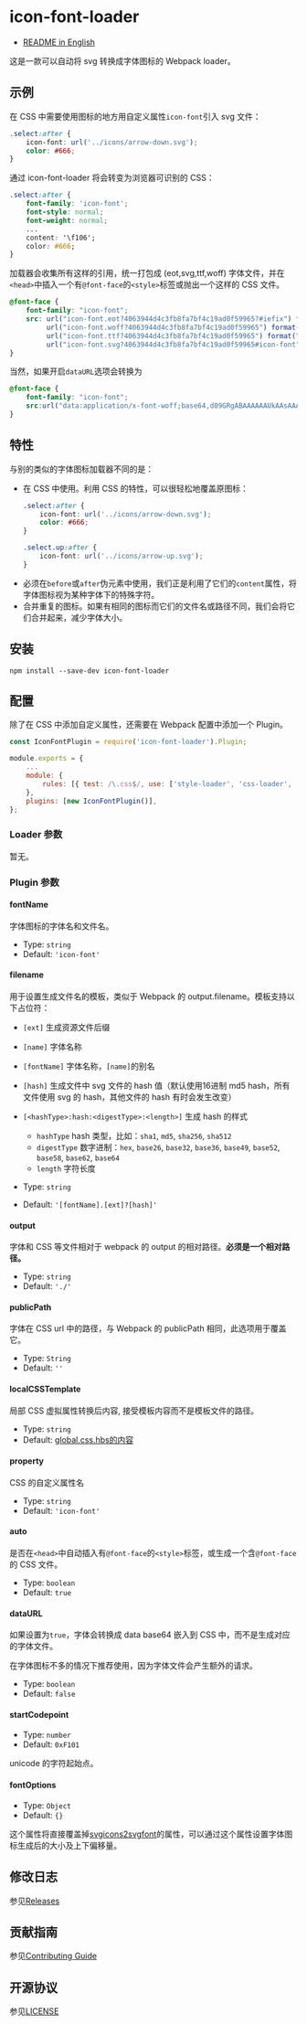 # icon-font-loader

- [README in English](README.md)

这是一款可以自动将 svg 转换成字体图标的 Webpack loader。

## 示例

在 CSS 中需要使用图标的地方用自定义属性`icon-font`引入 svg 文件：

``` css
.select:after {
    icon-font: url('../icons/arrow-down.svg');
    color: #666;
}
```

通过 icon-font-loader 将会转变为浏览器可识别的 CSS：

``` css
.select:after {
    font-family: 'icon-font';
    font-style: normal;
    font-weight: normal;
    ...
    content: '\f106';
    color: #666;
}
```

加载器会收集所有这样的引用，统一打包成 (eot,svg,ttf,woff) 字体文件，并在`<head>`中插入一个有`@font-face`的`<style>`标签或抛出一个这样的 CSS 文件。

``` css
@font-face {
    font-family: "icon-font";
    src: url("icon-font.eot?4063944d4c3fb8fa7bf4c19ad0f59965?#iefix") format("embedded-opentype"),
         url("icon-font.woff?4063944d4c3fb8fa7bf4c19ad0f59965") format("woff"),
         url("icon-font.ttf?4063944d4c3fb8fa7bf4c19ad0f59965") format("truetype"),
         url("icon-font.svg?4063944d4c3fb8fa7bf4c19ad0f59965#icon-font") format("svg");
}
```

当然，如果开启`dataURL`选项会转换为

``` css
@font-face {
	font-family: "icon-font";
	src:url("data:application/x-font-woff;base64,d09GRgABAAAAAAUkAAsAAAAACQgAAQAAAAAAAAAAAAAAAAAAAAAAAAAAAABHU1VCAAABCAAAAHcAAAC4Ifsmu09TLzIAAAGAAAAAPQAAAFZWTEunY21hcAAAAcAAAADxAAACuqtTRqJnbHlmAAACtAAAAEIAAABwWoXqgmhlYBewAAA=") format("woff");
}
```

## 特性

与别的类似的字体图标加载器不同的是：

- 在 CSS 中使用。利用 CSS 的特性，可以很轻松地覆盖原图标：
    ``` css
    .select:after {
        icon-font: url('../icons/arrow-down.svg');
        color: #666;
    }

    .select.up:after {
        icon-font: url('../icons/arrow-up.svg');
    }
    ```
- 必须在`before`或`after`伪元素中使用，我们正是利用了它们的`content`属性，将字体图标视为某种字体下的特殊字符。
- 合并重复的图标。如果有相同的图标而它们的文件名或路径不同，我们会将它们合并起来，减少字体大小。

## 安装

``` shell
npm install --save-dev icon-font-loader
```

## 配置

除了在 CSS 中添加自定义属性，还需要在 Webpack 配置中添加一个 Plugin。

```javascript
const IconFontPlugin = require('icon-font-loader').Plugin;

module.exports = {
    ...
    module: {
        rules: [{ test: /\.css$/, use: ['style-loader', 'css-loader', 'icon-font-loader'] }],
    },
    plugins: [new IconFontPlugin()],
};
```

### Loader 参数

暂无。

### Plugin 参数

#### fontName

字体图标的字体名和文件名。

- Type: `string`
- Default: `'icon-font'`

#### filename

用于设置生成文件名的模板，类似于 Webpack 的 output.filename。模板支持以下占位符：

- `[ext]` 生成资源文件后缀
- `[name]` 字体名称
- `[fontName]` 字体名称，`[name]`的别名
- `[hash]` 生成文件中 svg 文件的 hash 值（默认使用16进制 md5 hash，所有文件使用 svg 的 hash，其他文件的 hash 有时会发生改变）
- `[<hashType>:hash:<digestType>:<length>]` 生成 hash 的样式
    - `hashType` hash 类型，比如：`sha1`, `md5`, `sha256`, `sha512`
    - `digestType` 数字进制：`hex`, `base26`, `base32`, `base36`, `base49`, `base52`, `base58`, `base62`, `base64`
    - `length` 字符长度

- Type: `string`
- Default: `'[fontName].[ext]?[hash]'`

#### output

字体和 CSS 等文件相对于 webpack 的 output 的相对路径。**必须是一个相对路径。**

- Type: `string`
- Default: `'./'`

#### publicPath

字体在 CSS url 中的路径，与 Webpack 的 publicPath 相同，此选项用于覆盖它。

- Type: `String`
- Default: `''`

#### localCSSTemplate

局部 CSS 虚拟属性转换后内容, 接受模板内容而不是模板文件的路径。

- Type: `string`
- Default: [global.css.hbs的内容](https://github.com/vusion/icon-font-loader/blob/master/src/global.css.hbs)

#### property

CSS 的自定义属性名

- Type: `string`
- Default: `'icon-font'`

#### auto

是否在`<head>`中自动插入有`@font-face`的`<style>`标签，或生成一个含`@font-face`的 CSS 文件。

- Type: `boolean`
- Default: `true`

#### dataURL

如果设置为`true`，字体会转换成 data base64 嵌入到 CSS 中，而不是生成对应的字体文件。

在字体图标不多的情况下推荐使用，因为字体文件会产生额外的请求。

- Type: `boolean`
- Default: `false`

#### startCodepoint

- Type: `number`
- Default: `0xF101`

unicode 的字符起始点。

#### fontOptions

- Type: `Object`
- Default: `{}`

这个属性将直接覆盖掉[svgicons2svgfont](https://github.com/nfroidure/svgicons2svgfont)的属性，可以通过这个属性设置字体图标生成后的大小及上下偏移量。

## 修改日志

参见[Releases](https://github.com/vusion/icon-font-loader/releases)

## 贡献指南

参见[Contributing Guide](https://github.com/vusion/DOCUMENTATION/issues/4)

## 开源协议

参见[LICENSE](LICENSE)
